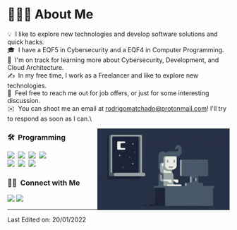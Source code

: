 <h1>👨🏻‍💻&nbsp;About Me</h1>

💡 &nbsp;I like to explore new technologies and develop software solutions and quick hacks.\
🎓 &nbsp;I have a EQF5 in Cybersecurity and a EQF4 in Computer Programming.\
🌱 &nbsp;I'm on track for learning more about Cybersecurity, Development, and Cloud Architecture.\
✍️ &nbsp;In my free time, I work as a Freelancer and like to explore new technologies.\
💬 &nbsp;Feel free to reach me out for job offers, or just for some interesting discussion.\
✉️ &nbsp;You can shoot me an email at rodrigomatchado@protonmail.com! I'll try to respond as soon as I can.\

<img alt="Night Coding" src="https://raw.githubusercontent.com/AVS1508/AVS1508/master/assets/Night-Coding.gif" align="right"/>

### 🛠 &nbsp;Programming
<img src="https://svgshare.com/i/db7.svg" href="https://forthebadge.com"/>&nbsp;
<img src="https://svgshare.com/i/d_9.svg"/>&nbsp;
<img src="https://svgshare.com/i/day.svg"/>&nbsp;
<img src="https://svgshare.com/i/d_w.svg"/>&nbsp;
<br/>
<img src="https://svgshare.com/i/daW.svg"/>&nbsp;
<img src="https://svgshare.com/i/d_x.svg"/>&nbsp;
<img src="https://svgshare.com/i/dbF"/>&nbsp;

### 🤝🏻 &nbsp;Connect with Me
<a href="https://www.linkedin.com/in/rodrigo-rosado-machado/"><img src="https://img.shields.io/badge/-rodrigomachado-0077B5?style=flat&logo=Linkedin&logoColor=white"/></a>
<a href="mailto:rodrigomatchado@protonmail.com"><img src="https://img.shields.io/badge/-rodrigomatchado@protonmail.com-D14836?style=flat&logo=Gmail&logoColor=white"/></a>


-----

Last Edited on: 20/01/2022
